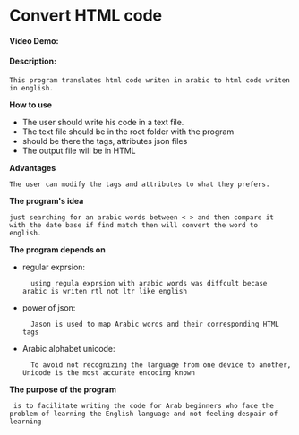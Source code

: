 # Convert HTML code
#### Video Demo:  <URL HERE>
#### Description:

    This program translates html code writen in arabic to html code writen in english.

**How to use**

- The user should write his code in a text file.
- The text file should be in the root folder with the program
- should be there the tags, attributes json files
- The output file will be in HTML
    

**Advantages**

    The user can modify the tags and attributes to what they prefers.

**The program's idea**

    just searching for an arabic words between < > and then compare it with the date base if find match then will convert the word to english.

**The program depends on**
- regular exprsion:

        using regula exprsion with arabic words was diffcult becase arabic is writen rtl not ltr like english
- power of json:

        Jason is used to map Arabic words and their corresponding HTML tags
- Arabic alphabet unicode:

        To avoid not recognizing the language from one device to another, Unicode is the most accurate encoding known

**The purpose of the program**

     is to facilitate writing the code for Arab beginners who face the problem of learning the English language and not feeling despair of learning

